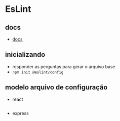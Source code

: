 # EsLint

## docs
- [docs](https://eslint.org/docs/latest/user-guide/getting-started)

## inicializando
- responder as perguntas para gerar o arquivo base
- ```npm init @eslint/config```

## modelo arquivo de configuração
- react
 ```json
```
- express
```json
```
